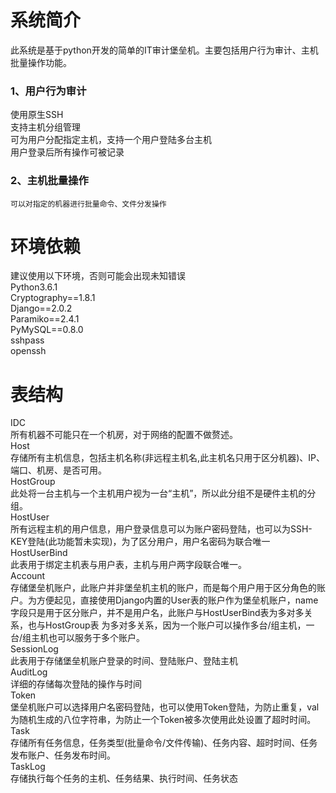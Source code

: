 系统简介
======
此系统是基于python开发的简单的IT审计堡垒机。主要包括用户行为审计、主机批量操作功能。<br> 
### 1、用户行为审计<br>
使用原生SSH<br>
    支持主机分组管理<br>
	可为用户分配指定主机，支持一个用户登陆多台主机<br>
	用户登录后所有操作可被记录<br>
### 2、主机批量操作<br>
    可以对指定的机器进行批量命令、文件分发操作

环境依赖
======
建议使用以下环境，否则可能会出现未知错误<br>
Python3.6.1<br>
Cryptography==1.8.1<br>
Django==2.0.2<br>
Paramiko==2.4.1<br>
PyMySQL==0.8.0<br>
sshpass<br>
openssh<br>

表结构
======
IDC<br>
所有机器不可能只在一个机房，对于网络的配置不做赘述。<br>
Host<br>
存储所有主机信息，包括主机名称(非远程主机名,此主机名只用于区分机器)、IP、端口、机房、是否可用。<br>
HostGroup<br>
此处将一台主机与一个主机用户视为一台“主机”，所以此分组不是硬件主机的分组。<br>
HostUser<br>
	所有远程主机的用户信息，用户登录信息可以为账户密码登陆，也可以为SSH-KEY登陆(此功能暂未实现)，为了区分用户，用户名密码为联合唯一<br>
HostUserBind<br>
	此表用于绑定主机表与用户表，主机与用户两字段联合唯一。<br>
Account<br>
	存储堡垒机账户，此账户并非堡垒机主机的账户，而是每个用户用于区分角色的账户。为方便起见，直接使用Django内置的User表的账户作为堡垒机账户，name字段只是用于区分账户，并不是用户名，此账户与HostUserBind表为多对多关系，也与HostGroup表
为多对多关系，因为一个账户可以操作多台/组主机，一台/组主机也可以服务于多个账户。<br>
SessionLog<br>
	此表用于存储堡垒机账户登录的时间、登陆账户、登陆主机<br>
AuditLog<br>
	详细的存储每次登陆的操作与时间<br>
Token<br>
	堡垒机账户可以选择用户名密码登陆，也可以使用Token登陆，为防止重复，val为随机生成的八位字符串，为防止一个Token被多次使用此处设置了超时时间。<br>
Task<br>
	存储所有任务信息，任务类型(批量命令/文件传输)、任务内容、超时时间、任务发布账户、任务发布时间。<br>
TaskLog<br>
	存储执行每个任务的主机、任务结果、执行时间、任务状态<br>



	

